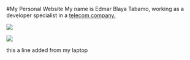 
#My Personal Website
My name is Edmar Blaya Tabamo, working as a developer specialist in a [telecom company.](https://stc.com.sa)

![](https://www.jimphicdesigns.com/downloads/imgs-mockup/digital-colorful-earth-rotating-gif-image.gif)

![](https://cdn.you.com/stable-diffusion/579efc26-7eae-40e5-89a7-dc63edd3bc8d.png) 

this a line added from my laptop
